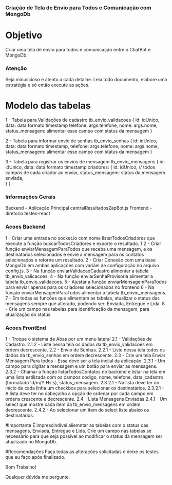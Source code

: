 ### Criação de Tela de Envio para Todos e Comunicação com MongoDb

# Objetivo
Criar uma tela de envio para todos e comunicação entre o ChatBot e MongoDb.

### Atenção
Seja minuscioso e atento a cada detalhe.
Leia todo documento, elabore uma estratégia e só então execute as ações.

# Modelo das tabelas
1 - Tabela para Validações de cadastro
tb_envio_validacoes
{
    id: idUnico,
    data: data formato timestamp
    telefone: args.telefone,
    nome: args.nome,
    status_mensagem: alimentar esse campo com status da mensagem
}

2 - Tabela para informar envio de senhas
tb_envio_senhas
{
    id: idUnico,
    data: data formato timestamp,
    telefone: args.telefone,
    nome: args.nome,
    status_mensagem: alimentar esse campo com status da mensagem
}

3 - Tabela para registrar os envios de mensagem
tb_envio_mensagens
{
    id: idUnico,
    data: data formato timestamp
    criadores: {
        id: idUnico,
        // todos campos de cada criador ao enviar,
        status_mensagem: status da mensagem enviada,  
    }
}

### Informações Gerais
Backend - Aplicação Principal centralResultadosZapBot.js
Frontend - diretorio testes-react


### Acoes Backend
1 - Criar uma entrada no socket.io com nome listarTodosCriadores que execute a função buscarTodosCriadores e exporte o resultado.
1.2 - Criar função enviarMensagemParaTodos que receba uma mensagem, e os destinatarios selecionados e envie a mensagem para os contatos selecionados e retorne um resultado.
2 - Criar Conexão com uma base MongoDb em ambas aplicações com variáel de configuração no arquivo config.js.
3 - Na função enviarValidacaoCadastro alimentar a tabela tb_envio_valicacoes.
4 - Na função enviarSenhaProvisoria alimentar a tabela tb_envio_validacoes.
5 - Ajustar a função enviarMensagemParaTodos para enviar apenas para os criadores selecionados no frontend
6 - Na função enviarMensagemParaTodos alimentar a tabela tb_envio_mensagens.
7 - Em todas as funções que alimentam as tabelas, atualizar o status das mensagens sempre que alterado, podendo ser: Enviada, Entregue e Lida.
8 - Crie um campo nas tabelas para identificação da mensagem, para atualização do status.


### Acoes FrontEnd
1 - Troque o sistema de Abas por um menu lateral
2.1 - Validações de Cadastro.
2.1.2 - Liste nessa tela os dados da tb_envio_validacoes em ordem decrescente.
2.2 - Envio de Senhas.
2.2.1 - Liste nessa tela todos os dados da tb_envio_senhas em ordem decrescente.
2.3 - Crie um tela Enviar Mensagem Para todos - Essa deve ser a tela inciial da aplicação.
2.3.1 - Um campo para digitar a mensagem e um botão para enviar as mensagens.
2.3.2 - Chamar a função listarTodosContatos no backend e listar na tela em uma lista estilizada com os campos codigo, nome, telefone, data_cadastro (formatado 'd/m/Y H:i:s), status_mensagem.
2.3.2.1 - Na lista deve ter no início de cada linha um checkbox para selecionar os destinatários.
2.3.2.1 - A lista deve ter no cabeçalho a opção de ordenar por cada campo em ordens crescente e decrescente.
2.4 - Lista Mensagens Enviadas
2.4.1 - Um select que mostre cada item da tb_envio_mensagens em ordem decrescente.
2.4.2 - Ao selecionar um item do select liste abaixo os destinatários.

#Importante
É imprescindível aliemntar as tabelas com o status das mensagens, Enviada, Entregue e Lida.
Crie um campo nas tabelas se necessário para que seja possível ao modificar o status da mensagem ser atualizado no MongoDb.

#Recomendações
Faça todas as alterações solicitadas e deixe os testes que eu faço após finalizado.

Bom Trabalho!

Qualquer dúvida me pergunte.